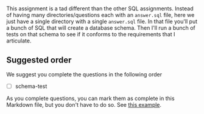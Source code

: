 # 

This assignment is a tad different than the other SQL assignments. Instead of
having many directories/questions each with an `answer.sql` file, here we just have a
single directory with a single `answer.sql` file. In that file you'll put a
bunch of SQL that will create a database schema. Then I'll run a bunch of 
tests on that schema to see if it conforms to the requirements that I articulate.



## Suggested order

We suggest you complete the questions in the following order

- [ ] schema-test


As you complete questions, you can mark them as complete
in this Markdown file,  but you don't have to do so.
See [this example](https://github.blog/2014-04-28-task-lists-in-all-markdown-documents/).

